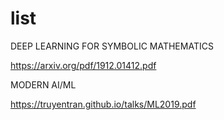 # list

DEEP LEARNING FOR  SYMBOLIC MATHEMATICS

https://arxiv.org/pdf/1912.01412.pdf


MODERN AI/ML

https://truyentran.github.io/talks/ML2019.pdf
